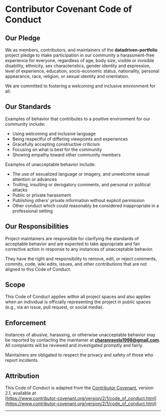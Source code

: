 # Contributor Covenant Code of Conduct

## Our Pledge

We as members, contributors, and maintainers of the **datadriven-portfolio** project pledge to make participation in our community a harassment-free experience for everyone, regardless of age, body size, visible or invisible disability, ethnicity, sex characteristics, gender identity and expression, level of experience, education, socio-economic status, nationality, personal appearance, race, religion, or sexual identity and orientation.

We are committed to fostering a welcoming and inclusive environment for all.

## Our Standards

Examples of behavior that contributes to a positive environment for our community include:

- Using welcoming and inclusive language
- Being respectful of differing viewpoints and experiences
- Gracefully accepting constructive criticism
- Focusing on what is best for the community
- Showing empathy toward other community members

Examples of unacceptable behavior include:

- The use of sexualized language or imagery, and unwelcome sexual attention or advances
- Trolling, insulting or derogatory comments, and personal or political attacks
- Public or private harassment
- Publishing others' private information without explicit permission
- Other conduct which could reasonably be considered inappropriate in a professional setting

## Our Responsibilities

Project maintainers are responsible for clarifying the standards of acceptable behavior and are expected to take appropriate and fair corrective action in response to any instances of unacceptable behavior.

They have the right and responsibility to remove, edit, or reject comments, commits, code, wiki edits, issues, and other contributions that are not aligned to this Code of Conduct.

## Scope

This Code of Conduct applies within all project spaces and also applies when an individual is officially representing the project in public spaces (e.g., via an issue, pull request, or social media).

## Enforcement

Instances of abusive, harassing, or otherwise unacceptable behavior may be reported by contacting the maintainer at **charanravela1998@gmail.com**. All complaints will be reviewed and investigated promptly and fairly.

Maintainers are obligated to respect the privacy and safety of those who report incidents.

## Attribution

This Code of Conduct is adapted from the [Contributor Covenant](https://www.contributor-covenant.org), version 2.1, available at  
[https://www.contributor-covenant.org/version/2/1/code_of_conduct.html](https://www.contributor-covenant.org/version/2/1/code_of_conduct.html)

---
